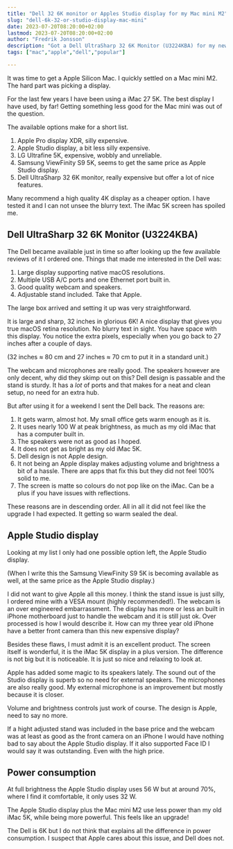 ```yaml
---
title: "Dell 32 6K monitor or Apples Studio display for my Mac mini M2"
slug: "dell-6k-32-or-studio-display-mac-mini"
date: 2023-07-20T08:20:00+02:00
lastmod: 2023-07-20T08:20:00+02:00
author: "Fredrik Jonsson"
description: "Got a Dell UltraSharp 32 6K Monitor (U3224KBA) for my new Mac mini but returned it for a Apple Studio display. Read the post to find out why."
tags: ["mac","apple","dell","popular"]

---
```


It was time to get a Apple Silicon Mac. I quickly settled on a Mac mini M2. The hard part was picking a display.

For the last few years I have been using a iMac 27 5K. The best display I have used, by far! Getting something less good for the Mac mini was out of the question.

The available options make for a short list.

1. Apple Pro display XDR, silly expensive.
2. Apple Studio display, a bit less silly expensive.
3. LG Ultrafine 5K, expensive, wobbly and unreliable.
4. Samsung ViewFinity S9 5K, seems to get the same price as Apple Studio display.
5. Dell UltraSharp 32 6K monitor, really expensive but offer a lot of nice features.

Many recommend a high quality 4K display as a cheaper option. I have tested it and I can not unsee the blurry text. The iMac 5K screen has spoiled me.

## Dell UltraSharp 32 6K Monitor (U3224KBA)

The Dell became available just in time so after looking up the few available reviews of it I ordered one. Things that made me interested in the Dell was:

1. Large display supporting native macOS resolutions.
2. Multiple USB A/C ports and one Ethernet port built in.
3. Good quality webcam and speakers.
4. Adjustable stand included. Take that Apple.

The large box arrived and setting it up was very straightforward.

It is large and sharp, 32 inches in glorious 6K! A nice display that gives you true macOS retina resolution. No blurry text in sight. You have space with this display. You notice the extra pixels, especially when you go back to 27 inches after a couple of days.

(32 inches ≈ 80 cm and 27 inches ≈ 70 cm to put it in a standard unit.)

The webcam and microphones are really good. The speakers however are only decent, why did they skimp out on this? Dell design is passable and the stand is sturdy. It has a *lot* of ports and that makes for a neat and clean setup, no need for an extra hub.

But after using it for a weekend I sent the Dell back. The reasons are:

1. It gets warm, almost hot. My small office gets warm enough as it is.
2. It uses nearly 100 W at peak brightness, as much as my old iMac that has a computer built in.
3. The speakers were not as good as I hoped.
4. It does not get as bright as my old iMac 5K.
5. Dell design is not Apple design.
6. It not being an Apple display makes adjusting volume and brightness a bit of a hassle. There are apps that fix this but they did not feel 100% solid to me.
7. The screen is matte so colours do not pop like on the iMac. Can be a plus if you have issues with reflections.

These reasons are in descending order. All in all it did not feel like the upgrade I had expected. It getting so warm sealed the deal.

## Apple Studio display

Looking at my list I only had one possible option left, the Apple Studio display.

(When I write this the Samsung ViewFinity S9 5K is becoming available as well, at the same price as the Apple Studio display.)

I did not want to give Apple all this money. I think the stand issue is just silly, I ordered mine with a VESA mount (highly recommended!). The webcam is an over engineered embarrassment. The display has more or less an built in iPhone motherboard just to handle the webcam and it is still just ok. Over processed is how I would describe it. How can my three year old iPhone have a better front camera than this new expensive display?

Besides these flaws, I must admit it is an excellent product. The screen itself is wonderful, it is the iMac 5K display in a plus version. The difference is not big but it is noticeable. It is just so nice and relaxing to look at.

Apple has added some magic to its speakers lately. The sound out of the Studio display is superb so no need for external speakers. The microphones are also really good. My external microphone is an improvement but mostly because it is closer.

Volume and brightness controls just work of course. The design is Apple, need to say no more.

If a hight adjusted stand was included in the base price and the webcam was at least as good as the front camera on an iPhone I would have nothing bad to say about the Apple Studio display. If it also supported Face ID I would say it was outstanding. Even with the high price.

## Power consumption

At full brightness the Apple Studio display uses 56 W but at around 70%, where I find it comfortable, it only uses 32 W.

The Apple Studio display plus the Mac mini M2 use less power than my old iMac 5K, while being more powerful. This feels like an upgrade!

The Dell is 6K but I do not think that explains all the difference in power consumption. I suspect that Apple cares about this issue, and Dell does not.

